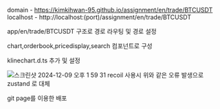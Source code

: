 domain - https://kimkihwan-95.github.io/assignment/en/trade/BTCUSDT
localhost - http://localhost:(port)/assignment/en/trade/BTCUSDT

app/en/trade/BTCUSDT 구조로 경로 라우팅 및 경로 설정

chart,orderbook,pricedisplay,search 컴포넌트로 구성

klinechart.d.ts 추가 및 설정

![스크린샷 2024-12-09 오후 1 59 31](https://github.com/user-attachments/assets/2ec43fba-d193-4b7b-9764-10a4106d5be6)
recoil 사용시 위와 같은 오류 발생으로 zustand 로 대체

git page를 이용한 배포
